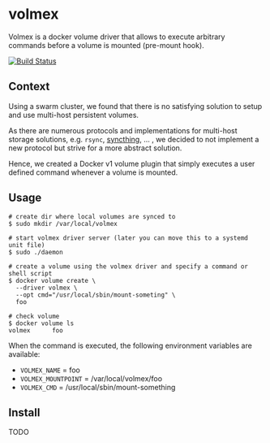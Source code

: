 # volmex

Volmex is a docker volume driver that allows to execute arbitrary commands before a volume is mounted (pre-mount hook).

[![Build Status](https://travis-ci.org/volmex/volmex.svg?branch=master)](https://travis-ci.org/volmex/volmex)

## Context
Using a swarm cluster, we found that there is no satisfying solution to setup and use multi-host persistent volumes.

As there are numerous protocols and implementations for multi-host storage solutions, e.g. `rsync`, [syncthing](https://syncthing.net/), ...
, we decided to not implement a new protocol but strive for a more abstract solution.

Hence, we created a Docker v1 volume plugin that simply executes a user defined command whenever a volume is mounted.

## Usage
```
# create dir where local volumes are synced to
$ sudo mkdir /var/local/volmex

# start volmex driver server (later you can move this to a systemd unit file)
$ sudo ./daemon

# create a volume using the volmex driver and specify a command or shell script
$ docker volume create \
  --driver volmex \
  --opt cmd="/usr/local/sbin/mount-someting" \
  foo

# check volume
$ docker volume ls
volmex      foo
```

When the command is executed, the following environment variables are available:

+ `VOLMEX_NAME` = foo 
+ `VOLMEX_MOUNTPOINT` = /var/local/volmex/foo 
+ `VOLMEX_CMD` = /usr/local/sbin/mount-something

## Install
TODO
